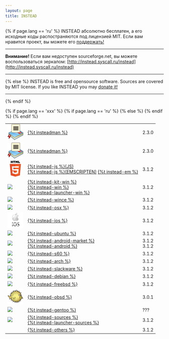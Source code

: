 ```yaml
---
layout: page
title: INSTEAD
---
```

{% if page.lang == 'ru' %}
INSTEAD абсолютно бесплатен, а его исходные коды распостраняются под лицензией MIT.
Если вам нравится проект, вы можете его <a class='donate-link' href="{% if page.lang != 'und' and link.external != true %}/{{ page.lang }}{% endif %}/donate/">поддержать!</a>
- - - - -
**Внимание!** Если вам недоступен sourceforge.net, вы можете воспользоваться
зеркалом: 
[http://instead.syscall.ru/instead](http://instead.syscall.ru/instead)
- - - - -

{% else %}
INSTEAD is free and opensource software. Sources are covered by MIT license.
If you like INSTEAD you may <a class='donate-link' href="{% if page.lang != 'und' and link.external != true %}/{{ page.lang }}{% endif %}/donate/">donate it!</a>
- - - - -

{% endif %}
<table class='download' align="center">
{% if page.lang == 'xxx' %}
{% if page.lang == 'ru' %}
<tr>
<td><img src="/images/insteadman-logo.png"></td>
<td>
<a href="http://instead.club">{%t insteadman %}</a><br>
</td>
<td>2.3.0</td>
</tr>
{% else %}
<tr>
<td><img src="/images/insteadman-logo.png"></td>
<td>
<a href="http://instead.club/en">{%t insteadman %}</a><br>
</td>
<td>2.3.0</td>
</tr>
{% endif %}
{% endif %}

<tr>
<td><img src="/images/html5_logo.png"/></td>
<td>
<a href="http://instead-games.ru/index.php?online=1">{%t instead-js %}(JS)</a><br>
<a href="http://syscall.ru/games">{%t instead-js %}(EMSCRIPTEN)</a>
<a href="http://downloads.sourceforge.net/project/instead/instead/3.1.2/instead-em-3.1.2.zip">{%t instead-em %}</a><br>
</td>
<td>3.1.2</td>
</tr>

<tr>
<td><img src="/images/win_logo.png"/></td>
<td>
<a href="http://downloads.sourceforge.net/project/instead/instead/3.1.2/instead-kit-3.1.2.exe">{%t instead-kit-win %}</a><br>
<a href="http://downloads.sourceforge.net/project/instead/instead/3.1.2/instead-3.1.2.exe">{%t instead-win %}</a><br>
<a href="http://downloads.sourceforge.net/project/instead/instead-launcher/instead-launcher-0.7.0.exe">{%t instead-launcher-win %}</a><br>
</td>
<td>3.1.2</td>
</tr>

<tr>
<td><img src="/images/windows_mobile_logo.png"/></td>
<td><a href="http://downloads.sourceforge.net/project/instead/instead/3.1.2/instead-3.1.2-wince.zip">{%t instead-wince %}</a></td>
<td>3.1.2</td>
</tr>


<tr>
<td><img src="/images/mac_logo.png"/></td>
<td><a href="http://downloads.sourceforge.net/project/instead/instead/3.1.2/Instead-3.1.2.dmg">{%t instead-osx %}</a></td>
<td>3.1.2</td>
</tr>

<tr>
<td><img src="/images/ios_logo.png"/></td>
<td><a href="http://downloads.sourceforge.net/project/instead/instead/3.1.2/INSTEAD-3.1.2.ipa">{%t instead-ios %}</a></td>
<td>3.1.2</td>
</tr>

<tr>
<td><img src="/images/ubuntu_logo.png"/></td>
<td><a href="http://launchpad.net/~instead/+archive/ppa">{%t instead-ubuntu %}</a></td>
<td>3.1.2</td>
</tr>

<tr>
<td><img src="/images/android_logo.png"/></td>
<td><a href="https://play.google.com/store/apps/details?id=com.nlbhub.instead.launcher">{%t instead-android-market %}</a><br>
<a href="http://nlbproject.com/dist/instead-ng-3.1.2.apk">{%t instead-android %}</a></td>
<td>3.1.2<br/>3.1.2</td>
</tr>

<tr>
<td><img src="/images/s60_logo.png"/></td>
<td><a href="http://downloads.sourceforge.net/project/instead/instead/3.1.2/instead-3.1.2.sis">{%t instead-s60 %}</a></td>
<td>3.1.2</td>
</tr>

<tr>
<td><img src="/images/arch_logo.png"/></td>
<td><a href="http://www.archlinux.org/packages/community/x86_64/instead/">{%t instead-arch %}</a></td>
<td>3.1.2</td>
</tr>

<tr>
<td><img src="/images/slackware_logo.png"/></td>
<td><a href="https://slackbuilds.org/repository/14.2/games/instead/">{%t instead-slackware %}</a></td>
<td>3.1.2</td>
</tr>

<tr>
<td><img src="/images/debian_logo.png"/></td>
<td><a href="https://packages.debian.org/unstable/instead">{%t instead-debian %}</a></td>
<td>3.1.2</td>
</tr>

<tr>
<td><img src="/images/freebsd_logo.png"/></td>
<td><a href="http://svnweb.freebsd.org/ports/head/games/instead/">{%t instead-freebsd %}</a></td>
<td>3.1.2</td>
</tr>

<tr>
<td><img src="/images/obsd_logo.png"/></td>
<td><a href="http://cvsweb.openbsd.org/cgi-bin/cvsweb/ports/games/instead/">{%t instead-obsd %}</a></td>
<td>3.0.1</td>
</tr>

<tr>
<td><img src="/images/gentoo_logo.png"/></td>
<td><a href="http://instead.syscall.ru/wiki/ru/install/gentoo">{%t instead-gentoo %}</a></td>
<td>???</td>
</tr>

<tr>
<td><img src="/images/sources_logo.png"/></td>
<td><a href="http://downloads.sourceforge.net/project/instead/instead/3.1.2/instead_3.1.2.tar.gz">{%t instead-sources %}</a><br>
<a href="http://downloads.sourceforge.net/project/instead/instead-launcher/instead-launcher_0.7.0.tar.gz">{%t instead-launcher-sources %}</a></td>
<td>3.1.2</td>
</tr>

<tr>
<td></td>
<td><a href="http://sourceforge.net/projects/instead/files/instead/3.1.2/">{%t instead-others %}</td>
<td>3.1.2</td>
</tr>

</table>
